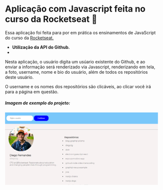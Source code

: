 # Aplicação com Javascript feita no curso da Rocketseat 🚀
<p>Essa aplicação foi feita para por em prática os ensinamentos de JavaScript do curso da 
    <a href="Rocketseat.com.br">Rocketseat.</a>
</p>
<ul>
    <li><b>Utilização da API do Github.</b><li>
</ul>
<p>Nesta aplicação, o usuário digita um usúario existente do Github, e ao enviar a informação será renderizado via Javascript, renderizando em tela, a foto, username, nome e bio do usuário, além de todos os repositórios deste usuário.</p>
<p>O username e os nomes dos repositórios são clicáveis, ao clicar você irá para a página em questão.</p>

##### Imagem de exemplo do projeto:
![](.github/exemplo-projeto.png)
